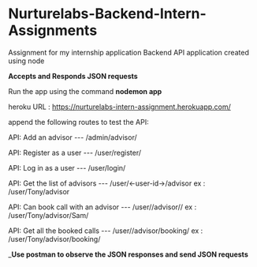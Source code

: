 # Nurturelabs-Backend-Intern-Assignments
Assignment for my internship application 
Backend API application created using node 

**Accepts and Responds JSON requests**

Run the app using the command 
__nodemon app__


heroku URL : 
https://nurturelabs-intern-assignment.herokuapp.com/

append the following routes to test the API:

API: Add an advisor
--- /admin/advisor/

API: Register as a user
--- /user/register/

API: Log in as a user
--- /user/login/

API: Get the list of advisors
--- /user/<-user-id->/advisor
    ex : /user/Tony/advisor
  
API: Can book call with an advisor
--- /user/<user-id>/advisor/<advisor-id>/
    ex : /user/Tony/advisor/Sam/
  
API: Get all the booked calls
--- /user/<user-id>/advisor/booking/
    ex : /user/Tony/advisor/booking/


___Use postman to observe the JSON responses and send JSON requests__
